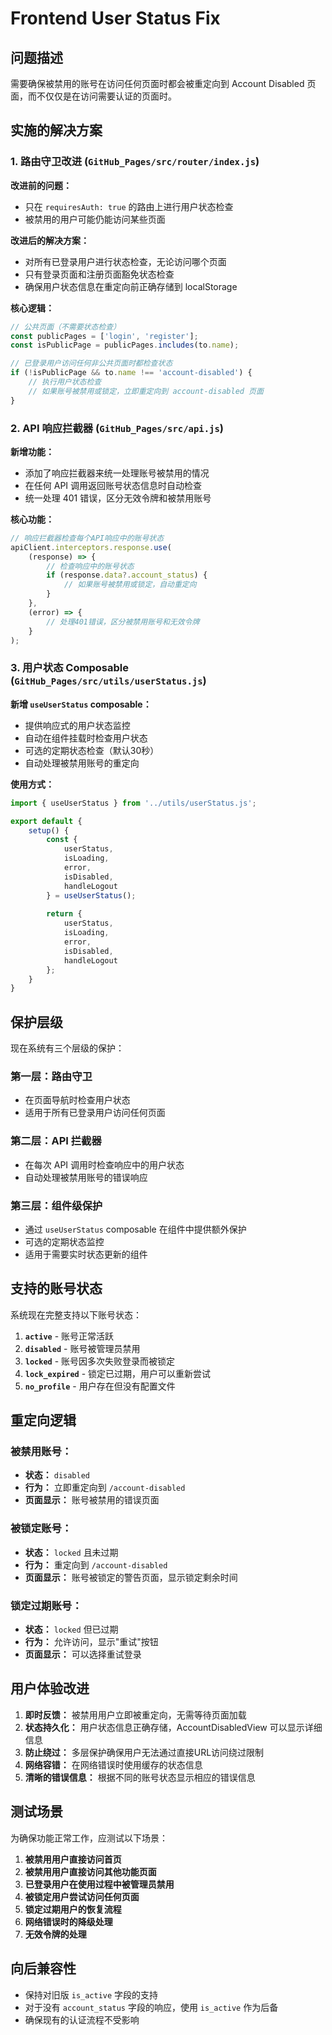 # Frontend User Status Fix

## 问题描述
需要确保被禁用的账号在访问任何页面时都会被重定向到 Account Disabled 页面，而不仅仅是在访问需要认证的页面时。

## 实施的解决方案

### 1. 路由守卫改进 (`GitHub_Pages/src/router/index.js`)

**改进前的问题：**
- 只在 `requiresAuth: true` 的路由上进行用户状态检查
- 被禁用的用户可能仍能访问某些页面

**改进后的解决方案：**
- 对所有已登录用户进行状态检查，无论访问哪个页面
- 只有登录页面和注册页面豁免状态检查
- 确保用户状态信息在重定向前正确存储到 localStorage

**核心逻辑：**
```javascript
// 公共页面（不需要状态检查）
const publicPages = ['login', 'register'];
const isPublicPage = publicPages.includes(to.name);

// 已登录用户访问任何非公共页面时都检查状态
if (!isPublicPage && to.name !== 'account-disabled') {
    // 执行用户状态检查
    // 如果账号被禁用或锁定，立即重定向到 account-disabled 页面
}
```

### 2. API 响应拦截器 (`GitHub_Pages/src/api.js`)

**新增功能：**
- 添加了响应拦截器来统一处理账号被禁用的情况
- 在任何 API 调用返回账号状态信息时自动检查
- 统一处理 401 错误，区分无效令牌和被禁用账号

**核心功能：**
```javascript
// 响应拦截器检查每个API响应中的账号状态
apiClient.interceptors.response.use(
    (response) => {
        // 检查响应中的账号状态
        if (response.data?.account_status) {
            // 如果账号被禁用或锁定，自动重定向
        }
    },
    (error) => {
        // 处理401错误，区分被禁用账号和无效令牌
    }
);
```

### 3. 用户状态 Composable (`GitHub_Pages/src/utils/userStatus.js`)

**新增 `useUserStatus` composable：**
- 提供响应式的用户状态监控
- 自动在组件挂载时检查用户状态
- 可选的定期状态检查（默认30秒）
- 自动处理被禁用账号的重定向

**使用方式：**
```javascript
import { useUserStatus } from '../utils/userStatus.js';

export default {
    setup() {
        const { 
            userStatus, 
            isLoading, 
            error,
            isDisabled,
            handleLogout 
        } = useUserStatus();
        
        return {
            userStatus,
            isLoading,
            error,
            isDisabled,
            handleLogout
        };
    }
}
```

## 保护层级

现在系统有三个层级的保护：

### 第一层：路由守卫
- 在页面导航时检查用户状态
- 适用于所有已登录用户访问任何页面

### 第二层：API 拦截器
- 在每次 API 调用时检查响应中的用户状态
- 自动处理被禁用账号的错误响应

### 第三层：组件级保护
- 通过 `useUserStatus` composable 在组件中提供额外保护
- 可选的定期状态监控
- 适用于需要实时状态更新的组件

## 支持的账号状态

系统现在完整支持以下账号状态：

1. **`active`** - 账号正常活跃
2. **`disabled`** - 账号被管理员禁用
3. **`locked`** - 账号因多次失败登录而被锁定
4. **`lock_expired`** - 锁定已过期，用户可以重新尝试
5. **`no_profile`** - 用户存在但没有配置文件

## 重定向逻辑

### 被禁用账号：
- **状态：** `disabled`
- **行为：** 立即重定向到 `/account-disabled`
- **页面显示：** 账号被禁用的错误页面

### 被锁定账号：
- **状态：** `locked` 且未过期
- **行为：** 重定向到 `/account-disabled`
- **页面显示：** 账号被锁定的警告页面，显示锁定剩余时间

### 锁定过期账号：
- **状态：** `locked` 但已过期
- **行为：** 允许访问，显示"重试"按钮
- **页面显示：** 可以选择重试登录

## 用户体验改进

1. **即时反馈：** 被禁用用户立即被重定向，无需等待页面加载
2. **状态持久化：** 用户状态信息正确存储，AccountDisabledView 可以显示详细信息
3. **防止绕过：** 多层保护确保用户无法通过直接URL访问绕过限制
4. **网络容错：** 在网络错误时使用缓存的状态信息
5. **清晰的错误信息：** 根据不同的账号状态显示相应的错误信息

## 测试场景

为确保功能正常工作，应测试以下场景：

1. **被禁用用户直接访问首页**
2. **被禁用用户直接访问其他功能页面**
3. **已登录用户在使用过程中被管理员禁用**
4. **被锁定用户尝试访问任何页面**
5. **锁定过期用户的恢复流程**
6. **网络错误时的降级处理**
7. **无效令牌的处理**

## 向后兼容性

- 保持对旧版 `is_active` 字段的支持
- 对于没有 `account_status` 字段的响应，使用 `is_active` 作为后备
- 确保现有的认证流程不受影响 